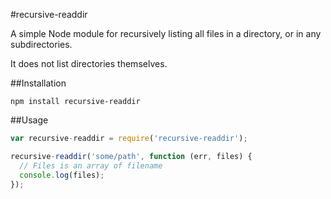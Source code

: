 #recursive-readdir

A simple Node module for recursively listing all files in a directory,
or in any subdirectories.

It does not list directories themselves.

##Installation

    npm install recursive-readdir

##Usage


```javascript
var recursive-readdir = require('recursive-readdir');

recursive-readdir('some/path', function (err, files) {
  // Files is an array of filename
  console.log(files);
});
```
